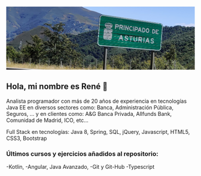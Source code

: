 ![ImagenPrincipalCabecera](https://github.com/RenegadeAsturias/RenegadeAsturias/blob/master/PrincipadoDeAsturias.jpg)
<!-- # Bienvenido -->

## Hola, mi nombre es René <g-emoji class="g-emoji" alias="wave" fallback-src="https://github.githubassets.com/images/icons/emoji/unicode/1f44b.png">👋</g-emoji>
Analista programador con más de 20 años de experiencia en tecnologías Java EE 
en diversos sectores como: Banca, Administración Pública, Seguros, ...
y en clientes como: A&G Banca Privada, Allfunds Bank, Comunidad de Madrid, ICO, etc...

Full Stack en tecnologías: Java 8, Spring, SQL, jQuery, Javascript, HTML5, CSS3, Bootstrap

### Últimos cursos y ejercicios añadidos al repositorio:
-Kotlin, -Angular, Java Avanzado, -Git y Git-Hub -Typescript

<!--
**RenegadeAsturias/RenegadeAsturias** is a ✨ _special_ ✨ repository because its `README.md` (this file) appears on your GitHub profile.

Here are some ideas to get you started:

- 🔭 I’m currently working on ...
- 🌱 I’m currently learning ...
- 👯 I’m looking to collaborate on ...
- 🤔 I’m looking for help with ...
- 💬 Ask me about ...
- 📫 How to reach me: ...
- 😄 Pronouns: ...
- ⚡ Fun fact: ...
-->
